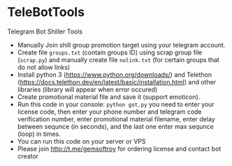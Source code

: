 # TeleBotTools
Telegram Bot Shiller Tools
* Manually Join shill group promotion target using your telegram account.
* Create file `groups.txt` (contain groups ID) using scrap group file (`scrap.py`) and manually create file `nolink.txt` (for certain groups that do not allow links)
* Install python 3 (https://www.python.org/downloads/) and Telethon (https://docs.telethon.dev/en/latest/basic/installation.html) and other libraries (library will appear when error occured)
* Create promotional material file and save it (support emoticon).
* Run this code in your console: `python got.py` you need to enter your license code, then enter your phone number and telegram code verification number, enter promotional material filename, enter delay between sequnce (in seconds), and the last one enter max sequnce (loop) in times. 
* You can run this code on your server or VPS
* Please join http://t.me/gemsoftroy for ordering license and contact bot creator
